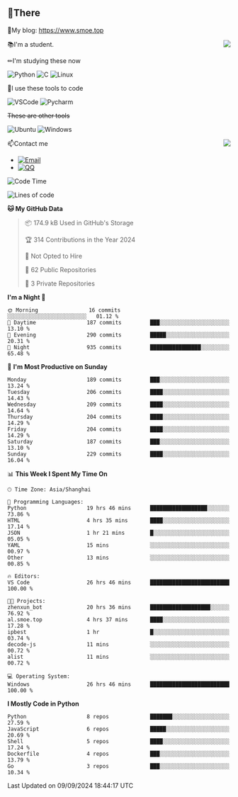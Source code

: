 
## 👏There

📰My blog: https://www.smoe.top

<img align="right" src="https://github-readme-stats.vercel.app/api/top-langs/?username=AkashiCoin"/>


📚I'm a student.

✏I'm studying these now

![Python](https://img.shields.io/badge/-Python-blue?style=flat-square&logo=Python&logoColor=fff)
![C](https://img.shields.io/badge/-C-585858?style=flat-square&logo=C&logoColor=fff)
![Linux](https://img.shields.io/badge/-Linux-black?style=flat-square&logo=Linux&logoColor=fff)

🔨I use these tools to code

![VSCode](https://img.shields.io/badge/-VSCode-blue?style=flat-square&logo=visualstudiocode&logoColor=fff)
![Pycharm](https://img.shields.io/badge/-Pycharm-green?style=flat-square&logo=pycharm&logoColor=fff)

 ~~These are other tools~~

![Ubuntu](https://img.shields.io/badge/-Ubuntu-orange?style=flat-square&logo=Ubuntu&logoColor=fff)
![Windows](https://img.shields.io/badge/-Windows-blue?style=flat-square&logo=Windows&logoColor=fff)

<img align="right" src="https://github-readme-stats.vercel.app/api?username=AkashiCoin" />


📫Contact me

* [![Email](https://img.shields.io/badge/Email-l1040186796@gmail.com-1?style=social&logoColor=fff)](mailto:l1040186796@gmail.com)
* [![QQ](https://img.shields.io/badge/QQ-1040186796-1?style=social&logoColor=fff)](tencent://AddContact/?fromId=45&fromSubId=1&subcmd=all&uin=1040186796&website=www.oicqzone.com)

<!--START_SECTION:waka-->
![Code Time](http://img.shields.io/badge/Code%20Time-1%2C285%20hrs%2015%20mins-blue)

![Lines of code](https://img.shields.io/badge/From%20Hello%20World%20I%27ve%20Written-294.3%20thousand%20lines%20of%20code-blue)

**🐱 My GitHub Data** 

> 📦 174.9 kB Used in GitHub's Storage 
 > 
> 🏆 314 Contributions in the Year 2024
 > 
> 🚫 Not Opted to Hire
 > 
> 📜 62 Public Repositories 
 > 
> 🔑 3 Private Repositories 
 > 
**I'm a Night 🦉** 

```text
🌞 Morning                16 commits          ░░░░░░░░░░░░░░░░░░░░░░░░░   01.12 % 
🌆 Daytime                187 commits         ███░░░░░░░░░░░░░░░░░░░░░░   13.10 % 
🌃 Evening                290 commits         █████░░░░░░░░░░░░░░░░░░░░   20.31 % 
🌙 Night                  935 commits         ████████████████░░░░░░░░░   65.48 % 
```
📅 **I'm Most Productive on Sunday** 

```text
Monday                   189 commits         ███░░░░░░░░░░░░░░░░░░░░░░   13.24 % 
Tuesday                  206 commits         ████░░░░░░░░░░░░░░░░░░░░░   14.43 % 
Wednesday                209 commits         ████░░░░░░░░░░░░░░░░░░░░░   14.64 % 
Thursday                 204 commits         ████░░░░░░░░░░░░░░░░░░░░░   14.29 % 
Friday                   204 commits         ████░░░░░░░░░░░░░░░░░░░░░   14.29 % 
Saturday                 187 commits         ███░░░░░░░░░░░░░░░░░░░░░░   13.10 % 
Sunday                   229 commits         ████░░░░░░░░░░░░░░░░░░░░░   16.04 % 
```


📊 **This Week I Spent My Time On** 

```text
🕑︎ Time Zone: Asia/Shanghai

💬 Programming Languages: 
Python                   19 hrs 46 mins      ██████████████████░░░░░░░   73.86 % 
HTML                     4 hrs 35 mins       ████░░░░░░░░░░░░░░░░░░░░░   17.14 % 
JSON                     1 hr 21 mins        █░░░░░░░░░░░░░░░░░░░░░░░░   05.05 % 
YAML                     15 mins             ░░░░░░░░░░░░░░░░░░░░░░░░░   00.97 % 
Other                    13 mins             ░░░░░░░░░░░░░░░░░░░░░░░░░   00.85 % 

🔥 Editors: 
VS Code                  26 hrs 46 mins      █████████████████████████   100.00 % 

🐱‍💻 Projects: 
zhenxun_bot              20 hrs 36 mins      ███████████████████░░░░░░   76.92 % 
al.smoe.top              4 hrs 37 mins       ████░░░░░░░░░░░░░░░░░░░░░   17.28 % 
ipbest                   1 hr                █░░░░░░░░░░░░░░░░░░░░░░░░   03.74 % 
decode-js                11 mins             ░░░░░░░░░░░░░░░░░░░░░░░░░   00.72 % 
alist                    11 mins             ░░░░░░░░░░░░░░░░░░░░░░░░░   00.72 % 

💻 Operating System: 
Windows                  26 hrs 46 mins      █████████████████████████   100.00 % 
```

**I Mostly Code in Python** 

```text
Python                   8 repos             ███████░░░░░░░░░░░░░░░░░░   27.59 % 
JavaScript               6 repos             █████░░░░░░░░░░░░░░░░░░░░   20.69 % 
Shell                    5 repos             ████░░░░░░░░░░░░░░░░░░░░░   17.24 % 
Dockerfile               4 repos             ███░░░░░░░░░░░░░░░░░░░░░░   13.79 % 
Go                       3 repos             ███░░░░░░░░░░░░░░░░░░░░░░   10.34 % 
```




 Last Updated on 09/09/2024 18:44:17 UTC
<!--END_SECTION:waka-->
